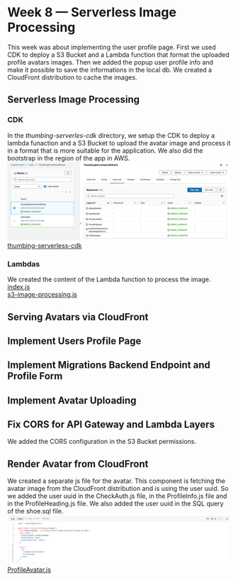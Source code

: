 # Week 8 — Serverless Image Processing
This week was about implementing the user profile page. First we used CDK to deploy a S3 Bucket and a Lambda function that format the uploaded profile avatars images. Then we added the popup user profile info and make it possible to save the informations in the local db. We created a CloudFront distribution to cache the images. 

## Serverless Image Processing
### CDK 
In the *thumbing-serverles-cdk* directory, we setup the CDK to deploy a lambda funaction and a S3 Bucket to upload the avatar image and process it in a format that is more suitable for the application. We also did the bootstrap in the region of the app in AWS.
![Stacks](/journal/assets/Bootstrap+Stack1_w8.png "Stacks")
[thumbing-serverless-cdk](https://github.com/CFelt22/aws-bootcamp-cruddur-2023/tree/main/thumbing-serverless-cdk)
### Lambdas
We created the content of the Lambda function to process the image.  
[index.js](https://github.com/CFelt22/aws-bootcamp-cruddur-2023/blob/main/aws/lambdas/process-images/index.js)  
[s3-image-processing.js](https://github.com/CFelt22/aws-bootcamp-cruddur-2023/blob/91138bc94c91a62ebd392ce0d686412c3d608e62/aws/lambdas/process-images/s3-image-processing.js)



## Serving Avatars via CloudFront

## Implement Users Profile Page

## Implement Migrations Backend Endpoint and Profile Form

## Implement Avatar Uploading

## Fix CORS for API Gateway and Lambda Layers
We added the CORS configuration in the S3 Bucket permissions.

## Render Avatar from CloudFront
We created a separate js file for the avatar. This component is fetching the avatar image from the CloudFront distribution and is using the user uuid. So we added the user uuid in the CheckAuth.js file, in the ProfileInfo.js file and in the ProfileHeading.js file. We also added the user uuid in the SQL query of the shoe.sql file.
![ProfileAvatar.js](/journal/assets/ProfileAvatar1-w8.png "ProfileAvatar.js")
[ProfileAvatar.js](https://github.com/CFelt22/aws-bootcamp-cruddur-2023/blob/d3c019f993c617e53e2d16add6728b2eb4af0fd1/frontend-react-js/src/components/ProfileAvatar.js)

